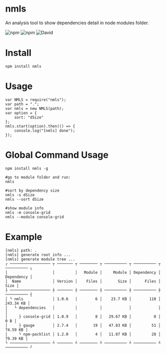 # nmls
An analysis tool to show dependencies detail in node modules folder.

![npm](https://img.shields.io/npm/v/nmls.svg)
![npm](https://img.shields.io/npm/dt/nmls.svg)
![David](https://img.shields.io/david/cenfun/nmls.svg)

# Install
```
npm install nmls
```

# Usage
```
var NMLS = require("nmls");
var path = ".";
var nmls = new NMLS(path);
var option = {
    sort: "dSize"
};
nmls.start(option).then(() => {
    console.log("[nmls] done");
});
```
# Global Command Usage
```
npm install nmls -g

#go to module folder and run:
nmls

#sort by dependency size
nmls -s dSize
nmls --sort dSize

#show module info
nmls -m console-grid
nmls --module console-grid
```
# Example
```
[nmls] path: .
[nmls] generate root info ...
[nmls] generate module tree ...
┌ ────────────────── ┬ ─────── ┬ ──────── ┬ ────────── ┬ ────────── ┬ ────────── ┐
│                    │         │   Module │     Module │ Dependency │ Dependency │
│  Name              │ Version │    Files │       Size │      Files │       Size │
├ ────────────────── ┼ ─────── ┼ ──────── ┼ ────────── ┼ ────────── ┼ ────────── ┤
│ └ nmls             │ 1.0.6   │        6 │    23.7 KB │        110 │  243.34 KB │
│   └ dependencies   │         │          │            │            │            │
│     ├ console-grid │ 1.0.9   │        8 │   29.67 KB │          0 │        0 B │
│     ├ gauge        │ 2.7.4   │       19 │   47.83 KB │         51 │   74.59 KB │
│     └ npm-packlist │ 1.2.0   │        4 │   11.87 KB │         28 │   79.39 KB │
└ ────────────────── ┴ ─────── ┴ ──────── ┴ ────────── ┴ ────────── ┴ ────────── ┘
```
